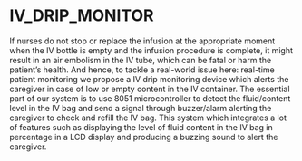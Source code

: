 # IV_DRIP_MONITOR
If nurses do not stop or replace the infusion at the appropriate moment when the IV bottle is empty and the infusion procedure is complete, it might result in an air embolism in the IV tube, which can be fatal or harm the patient’s health. And hence, to tackle a real-world issue here: real-time patient monitoring we propose a IV drip monitoring device which alerts the caregiver in case of low or empty content in the IV container. The essential part of our system is to use 8051 microcontroller to detect the fluid/content level in the IV bag and send a signal through buzzer/alarm alerting the caregiver to check and refill the IV bag. This system which integrates a lot of features such as displaying the level of fluid content in the IV bag in percentage in a LCD display and producing a buzzing sound to alert the caregiver.
